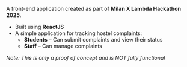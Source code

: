 A front-end application created as part of **Milan X Lambda Hackathon 2025**.

- Built using **ReactJS**
- A simple application for tracking hostel complaints:
  - **Students** – Can submit complaints and view their status
  - **Staff** – Can manage complaints

*Note: This is only a proof of concept and is NOT fully functional*